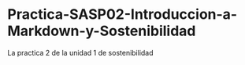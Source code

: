 # Practica-SASP02-Introduccion-a-Markdown-y-Sostenibilidad
La practica 2 de la unidad 1 de sostenibilidad
